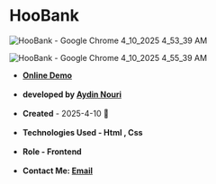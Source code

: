 # HooBank
![HooBank - Google Chrome 4_10_2025 4_53_39 AM](https://github.com/user-attachments/assets/db9ed335-017b-448d-9bfc-83f9ce4f6568)


![HooBank - Google Chrome 4_10_2025 4_55_39 AM](https://github.com/user-attachments/assets/4af1e2da-e4b7-41cf-9cbe-f41c64361290)
<ul>
  <li><a href="https://aydinnouriweb.github.io/HooBank/"><strong>Online Demo</strong></a></li>
<br>
   <strong><li>developed by <a href="https://github.com/AydinNouriWeb">Aydin Nouri</a></li></strong>
  <br>
   <li><strong>Created</strong> - 2025-4-10 🖤</li>
  <br>
   <strong><li>Technologies Used - Html , Css</li></strong>
  <br>
<strong><li>Role - Frontend</li></strong>
  <br>
<strong><li>Contact Me: <a href="mailto:aydinnouriweb@gmail.com">Email</a></li></strong>
</ul>

